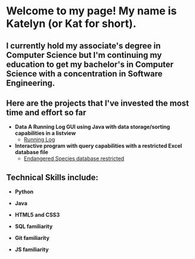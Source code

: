 <h1>Welcome to my page! My name is Katelyn (or Kat for short).</h1>

<h2> I currently hold my associate's degree in Computer Science but I'm continuing my education to get my bachelor's in Computer Science with a concentration in Software Engineering.</h2>

<h2>Here are the projects that I've invested the most time and effort so far</h2>

- <b>Data A Running Log GUI using Java with data storage/sorting capabilities in a listview</b>
  - [Running Log](https://github.com/KWoodis/RunningLog.git)
- <b>Interactive program with query capabilities with a restricted Excel database file</b>
  - [Endangered Species database restricted](https://github.com/KWoodis/EndangeredSpeciesLimDataBase.git) <b>


<h2> Technical Skills include: </h2>

- <b>Python</b>

- <b>Java</b>

- <b>HTML5 and CSS3</b>

- <b>SQL familiarity</b>

- <b>Git familiarity</b>

- <b>JS familiarity</b>






